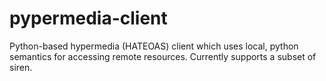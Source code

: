 # pypermedia-client
Python-based hypermedia (HATEOAS) client which uses local, python semantics for accessing remote resources. Currently supports a subset of siren.
